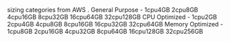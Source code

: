sizing categories from AWS .
General Purpose -
  1cpu4GB
  2cpu8GB
  4cpu16GB
  8cpu32GB
  16cpu64GB
  32cpu128GB
CPU Optimized -
  1cpu2GB
  2cpu4GB
  4cpu8GB
  8cpu16GB
  16cpu32GB
  32cpu64GB
Memory Optimized - 
  1cpu8GB
  2cpu16GB
  4cpu32GB
  8cpu64GB
  16cpu128GB
  32cpu256GB
